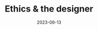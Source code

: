 ---
title: "Ethics & the designer"
published: Tue 13 Jun 23
date: 2023-06-13
year: "2022"
speaker: "Peter Purgathofer"
source: Vimeo
duration: "27:09"
link: "https://vimeo.com/797679995"
---